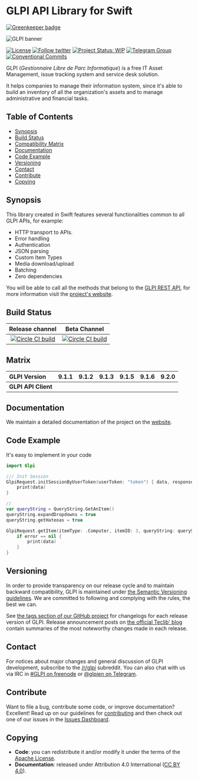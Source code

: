 # GLPI API Library for Swift

[![Greenkeeper badge](https://badges.greenkeeper.io/glpi-project/swift-library-glpi.svg)](https://greenkeeper.io/)

![GLPI banner](https://user-images.githubusercontent.com/29282308/31666160-8ad74b1a-b34b-11e7-839b-043255af4f58.png)

[![License](https://img.shields.io/badge/license-Apache_v2.0-blue.svg)](https://github.com/glpi-project/swift-library-glpi/blob/develop/LICENSE.md)
[![Follow twitter](https://img.shields.io/twitter/follow/GLPI_PROJECT.svg?style=social&label=Twitter&style=flat-square)](https://twitter.com/GLPI_PROJECT)
[![Project Status: WIP](http://www.repostatus.org/badges/latest/wip.svg)](http://www.repostatus.org/)
[![Telegram Group](https://img.shields.io/badge/Telegram-Group-blue.svg)](https://t.me/glpien)
[![Conventional Commits](https://img.shields.io/badge/Conventional%20Commits-1.0.0-yellow.svg)](https://conventionalcommits.org)

GLPI (_Gestionnaire Libre de Parc Informatique_) is a free IT Asset Management, issue tracking system and service desk solution.

It helps companies to manage their information system, since it's able to build an inventory of all the organization's assets and to manage administrative and financial tasks.

## Table of Contents

* [Synopsis](#synopsis)
* [Build Status](#build-status)
* [Compatibility Matrix](#matrix)
* [Documentation](#documentation)
* [Code Example](#code-example)
* [Versioning](#versioning)
* [Contact](#contact)
* [Contribute](#contribute)
* [Copying](#copying)

## Synopsis

This library created in Swift features several functionalities common to all GLPI APIs, for example:

* HTTP transport to APIs.
* Error handling
* Authentication
* JSON parsing
* Custom Item Types
* Media download/upload
* Batching
* Zero dependencies

You will be able to call all the methods that belong to the [GLPI REST API](https://github.com/glpi-project/glpi/blob/master/apirest.md), for more information visit the [project's website](https://glpi-project.github.io/swift-library-glpi/).

## Build Status

|**Release channel**|Beta Channel|
|:---:|:---:|
|[![Circle CI build](https://circleci.com/gh/glpi-project/swift-library-glpi/tree/master.svg?style=svg)](https://circleci.com/gh/glpi-project/swift-library-glpi/tree/master)|[![Circle CI build](https://circleci.com/gh/glpi-project/swift-library-glpi/tree/develop.svg?style=svg)](https://circleci.com/gh/glpi-project/swift-library-glpi/tree/develop)|

## Matrix

|**GLPI Version**|9.1.1|9.1.2|9.1.3|9.1.5|9.1.6|9.2.0|
|:----|----|----|----|---|---|---|
|**GLPI API Client**|||||||

## Documentation

We maintain a detailed documentation of the project on the [website](https://glpi-project.github.io/swift-library-glpi/).

## Code Example

It's easy to implement in your code

```swift
import Glpi

/// Init Session
GlpiRequest.initSessionByUserToken(userToken: "token") { data, response, error in
    print(data)
}

//
var queryString = QueryString.GetAnItem()
queryString.expandDropdowns = true
queryString.getHateoas = true

GlpiRequest.getItem(itemType: .Computer, itemID: 3, queryString: queryString) { data, response, error in
    if error == nil {
        print(data)
    }
}

```

## Versioning

In order to provide transparency on our release cycle and to maintain backward compatibility, GLPI is maintained under [the Semantic Versioning guidelines](http://semver.org/). We are committed to following and complying with the rules, the best we can.

See [the tags section of our GitHub project](https://github.com/glpi-project/swift-library-glpi/tags) for changelogs for each release version of GLPI. Release announcement posts on [the official Teclib' blog](http://www.teclib-edition.com/en/communities/blog-posts/) contain summaries of the most noteworthy changes made in each release.

## Contact

For notices about major changes and general discussion of GLPI development, subscribe to the [/r/glpi](http://www.reddit.com/r/glpi) subreddit.
You can also chat with us via IRC in [#GLPI on freenode](http://webchat.freenode.net/?channels=GLPI) or [@glpien on Telegram](https://t.me/glpien).

## Contribute

Want to file a bug, contribute some code, or improve documentation? Excellent! Read up on our
guidelines for [contributing](./CONTRIBUTING.md) and then check out one of our issues in the [Issues Dashboard](https://github.com/glpi-project/swift-library-glpi/issues).

## Copying

* **Code**: you can redistribute it and/or modify
    it under the terms of the [Apache License](https://www.apache.org/licenses/LICENSE-2.0).
* **Documentation**: released under Attribution 4.0 International ([CC BY 4.0](https://creativecommons.org/licenses/by/4.0/)).
